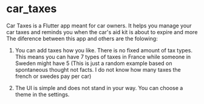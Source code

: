 # car_taxes

Car Taxes is a Flutter app meant for car owners. 
It helps you manage your car taxes and reminds you when the car's aid kit is about to expire and more
The diference between this app and others are the folowing:

1. You can add taxes how you like. There is no fixed amount of tax types.
This means you can have 7 types of taxes in France while someone in Sweden might have 5 (This is just a random example based on spontaneous thought not facts.
I do not know how many taxes the french or swedes pay per car)

2. The UI is simple and does not stand in your way. You can choose a theme in the settings. 

